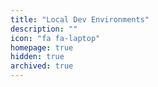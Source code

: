 ```yaml
---
title: "Local Dev Environments"
description: ""
icon: "fa fa-laptop"
homepage: true
hidden: true
archived: true
---
```

